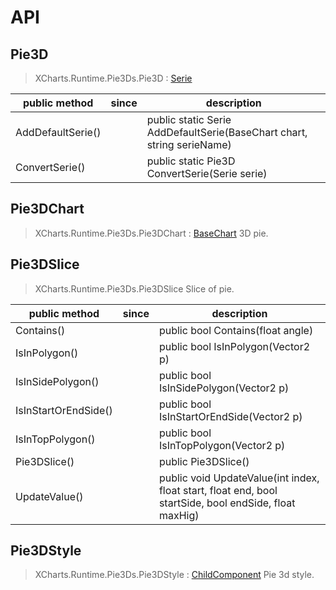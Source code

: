 # API

## Pie3D

> XCharts.Runtime.Pie3Ds.Pie3D : [Serie](https://xcharts-team.github.io/docs/api#serie)

|public method|since|description|
|--|--|--|
|AddDefaultSerie()||public static Serie AddDefaultSerie(BaseChart chart, string serieName)|
|ConvertSerie()||public static Pie3D ConvertSerie(Serie serie)|

## Pie3DChart

> XCharts.Runtime.Pie3Ds.Pie3DChart : [BaseChart](https://xcharts-team.github.io/docs/api#basechart)
3D pie.

## Pie3DSlice

> XCharts.Runtime.Pie3Ds.Pie3DSlice
Slice of pie.

|public method|since|description|
|--|--|--|
|Contains()||public bool Contains(float angle)|
|IsInPolygon()||public bool IsInPolygon(Vector2 p)|
|IsInSidePolygon()||public bool IsInSidePolygon(Vector2 p)|
|IsInStartOrEndSide()||public bool IsInStartOrEndSide(Vector2 p)|
|IsInTopPolygon()||public bool IsInTopPolygon(Vector2 p)|
|Pie3DSlice()||public Pie3DSlice()|
|UpdateValue()||public void UpdateValue(int index, float start, float end, bool startSide, bool endSide, float maxHig)|

## Pie3DStyle

> XCharts.Runtime.Pie3Ds.Pie3DStyle : [ChildComponent](https://xcharts-team.github.io/docs/api#childcomponent)
Pie 3d style.


